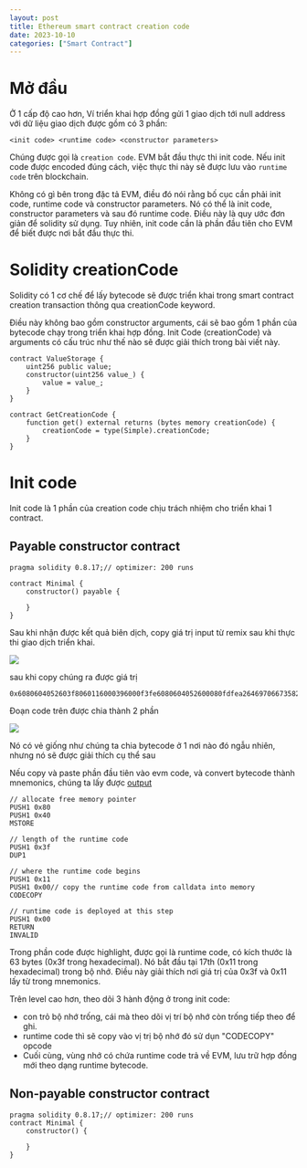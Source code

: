 ```yaml
---
layout: post
title: Ethereum smart contract creation code
date: 2023-10-10
categories: ["Smart Contract"]
---
```


# Mở đầu

Ở 1 cấp độ cao hơn, Ví triển khai hợp đồng gửi 1 giao dịch tới null address với dữ liệu giao dịch được gồm có 3 phần: 

```
<init code> <runtime code> <constructor parameters>
```

Chúng được gọi là ```creation code```. EVM bắt đầu thực thi init code. Nếu init code được encoded đúng cách, việc thực thi này sẽ được lưu vào ```runtime code``` trên blockchain. 

Không có gì bên trong đặc tả EVM, điều đó nói rằng bố cục cần phải init code, runtime code và constructor parameters. Nó có thể là init code, constructor parameters và sau đó runtime code. Điều này là quy ước đơn giản để solidity sử dụng. Tuy nhiên, init code cần là phần đầu tiên cho EVM để biết được nơi bắt đầu thực thi. 

# Solidity creationCode

Solidity có 1 cơ chế để lấy bytecode sẽ được triển khai trong smart contract creation transaction thông qua creationCode keyword. 

Điều này không bao gồm constructor arguments, cái sẽ bao gồm 1 phần của bytecode chạy trong triển khai hợp đồng. Init Code  (creationCode) và arguments có cấu trúc như thế nào sẽ được giải thích trong bài viết này.

```
contract ValueStorage {
    uint256 public value;
    constructor(uint256 value_) {
        value = value_;
    }
}

contract GetCreationCode {
    function get() external returns (bytes memory creationCode) {
        creationCode = type(Simple).creationCode;
    }
}
```

# Init code

Init code là 1 phần của creation code chịu trách nhiệm cho triển khai 1 contract. 

## Payable constructor contract

```
pragma solidity 0.8.17;// optimizer: 200 runs

contract Minimal {
    constructor() payable {

    }
}
```

Sau khi nhận được kết quả biên dịch, copy giá trị input từ remix sau khi thực thi giao dịch triển khai. 

![](https://static.wixstatic.com/media/935a00_25371a89bdbb40228a009c0da2704f5c~mv2.png/v1/fill/w_740,h_399,al_c,q_85,usm_0.66_1.00_0.01,enc_auto/935a00_25371a89bdbb40228a009c0da2704f5c~mv2.png)

sau khi copy chúng ra được giá trị

```
0x6080604052603f8060116000396000f3fe6080604052600080fdfea2646970667358221220d03248cf82928931c158551724bebac67e407e6f3f324f930c4cf1c36e16328764736f6c63430008110033
```

Đoạn code trên được chia thành 2 phần

![](https://static.wixstatic.com/media/935a00_b7ef73f4ed484fea99a315c0efd0f691~mv2.png/v1/fill/w_740,h_240,al_c,q_85,usm_0.66_1.00_0.01,enc_auto/935a00_b7ef73f4ed484fea99a315c0efd0f691~mv2.png)

Nó có vẻ giống như chúng ta chia bytecode ở 1 nơi nào đó ngẫu nhiên, nhưng nó sẽ được giải thích cụ thể sau

Nếu copy và paste phần đầu tiên vào evm code, và convert bytecode thành mnemonics, chúng ta lấy được [output](https://www.evm.codes/playground?fork=merge&unit=Wei&codeType=Bytecode&code=%276080604052603f8060116000396000f3fe%27) 

```
// allocate free memory pointer
PUSH1 0x80
PUSH1 0x40
MSTORE

// length of the runtime code
PUSH1 0x3f 
DUP1

// where the runtime code begins
PUSH1 0x11 
PUSH1 0x00// copy the runtime code from calldata into memory
CODECOPY

// runtime code is deployed at this step
PUSH1 0x00
RETURN
INVALID
```

Trong phần code được highlight, được gọi là runtime code, có kích thước là 63 bytes (0x3f trong hexadecimal). Nó bắt đầu tại 17th (0x11 trong hexadecimal) trong bộ nhớ. Điều này giải thích nơi giá trị của 0x3f và 0x11 lấy từ trong mnemonics. 

Trên level cao hơn, theo dõi 3 hành động ở trong init code: 
- con trỏ bộ nhớ trống, cái mà theo dõi vị trí bộ nhớ còn trống tiếp theo để ghi.
- runtime code thì sẽ copy vào vị trị bộ nhớ đó sử dụn "CODECOPY" opcode
- Cuối cùng, vùng nhớ có chứa runtime code trả về EVM, lưu trữ hợp đồng mới theo dạng runtime bytecode.

## Non-payable constructor contract

```
pragma solidity 0.8.17;// optimizer: 200 runs
contract Minimal {
    constructor() {

    }
}
```

